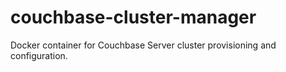 # couchbase-cluster-manager
Docker container for Couchbase Server cluster provisioning and configuration.
